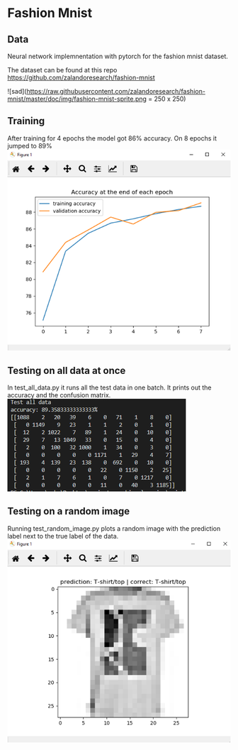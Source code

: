 # Fashion Mnist

## Data
Neural network implemnentation with pytorch for the fashion mnist dataset.

The dataset can be found at this repo https://github.com/zalandoresearch/fashion-mnist

![sad](https://raw.githubusercontent.com/zalandoresearch/fashion-mnist/master/doc/img/fashion-mnist-sprite.png = 250 x 250)


## Training
After training for 4 epochs the model got 86% accuracy. On 8 epochs it jumped to 89%
![Training accuracy](/images/train_accuracy.png "training accuracy over time")




## Testing on all data at once
In test_all_data.py it runs all the test data in one batch.
It prints out the accuracy and the confusion matrix.
![confusion matrix](/images/Confusion_matrix.png "Confusion Matrix")




## Testing on a random image
Running test_random_image.py plots a random image with the prediction label next to the true label of the data.
![random prediction](/images/random_prediction.png "Random prediction")


